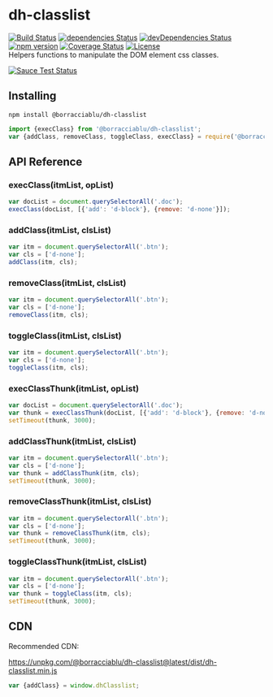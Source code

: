 # dh-classlist
[![Build Status](https://travis-ci.org/borracciaBlu/dh-classlist.svg?branch=master)](https://travis-ci.org/borracciaBlu/dh-classlist)
[![dependencies Status](https://david-dm.org/borracciaBlu/dh-classlist/status.svg)](https://david-dm.org/borracciaBlu/dh-classlist)
[![devDependencies Status](https://david-dm.org/borracciaBlu/dh-classlist/dev-status.svg)](https://david-dm.org/borracciaBlu/dh-classlist?type=dev)
[![npm version](https://badge.fury.io/js/%40borracciablu%2Fdh-classlist.svg)](https://badge.fury.io/js/%40borracciablu%2Fdh-classlist)
[![Coverage Status](https://coveralls.io/repos/github/borracciaBlu/dh-classlist/badge.svg?branch=master)](https://coveralls.io/github/borracciaBlu/dh-classlist?branch=master)
[![License](https://img.shields.io/badge/License-BSD%203--Clause-blue.svg)](https://opensource.org/licenses/BSD-3-Clause)  
Helpers functions to manipulate the DOM element css classes.

[![Sauce Test Status](https://saucelabs.com/browser-matrix/borracciaBlu.svg)](https://saucelabs.com/u/borracciaBlu)
## Installing

`npm install @borracciablu/dh-classlist`

```js
import {execClass} from '@borracciablu/dh-classlist';
var {addClass, removeClass, toggleClass, execClass} = require('@borracciablu/dh-classlist');
```

## API Reference

### execClass(itmList, opList) 

```js
var docList = document.querySelectorAll('.doc');
execClass(docList, [{'add': 'd-block'}, {remove: 'd-none'}]);
```

### addClass(itmList, clsList)
```js
var itm = document.querySelectorAll('.btn');
var cls = ['d-none'];
addClass(itm, cls);
 ```

### removeClass(itmList, clsList)
```js
var itm = document.querySelectorAll('.btn');
var cls = ['d-none'];
removeClass(itm, cls);
 ```

### toggleClass(itmList, clsList)
```js
var itm = document.querySelectorAll('.btn');
var cls = ['d-none'];
toggleClass(itm, cls);
```

### execClassThunk(itmList, opList) 

```js
var docList = document.querySelectorAll('.doc');
var thunk = execClassThunk(docList, [{'add': 'd-block'}, {remove: 'd-none'}]);
setTimeout(thunk, 3000);
```

### addClassThunk(itmList, clsList)
```js
var itm = document.querySelectorAll('.btn');
var cls = ['d-none'];
var thunk = addClassThunk(itm, cls);
setTimeout(thunk, 3000);
 ```

### removeClassThunk(itmList, clsList)
```js
var itm = document.querySelectorAll('.btn');
var cls = ['d-none'];
var thunk = removeClassThunk(itm, cls);
setTimeout(thunk, 3000);
 ```

### toggleClassThunk(itmList, clsList)
```js
var itm = document.querySelectorAll('.btn');
var cls = ['d-none'];
var thunk = toggleClass(itm, cls);
setTimeout(thunk, 3000);
```

## CDN
Recommended CDN:

https://unpkg.com/@borracciablu/dh-classlist@latest/dist/dh-classlist.min.js

```js
var {addClass} = window.dhClasslist;
```